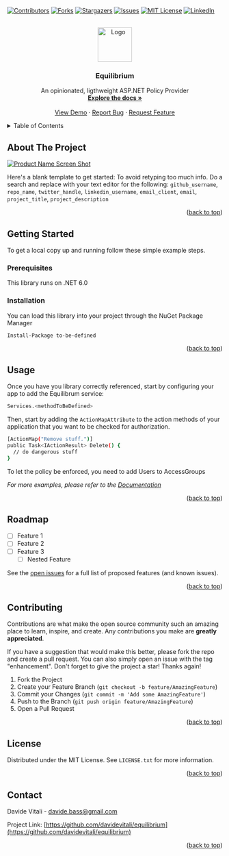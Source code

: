 <!-- Improved compatibility of back to top link: See: https://github.com/othneildrew/Best-README-Template/pull/73 -->

<a name="readme-top"></a>

<!--
*** Thanks for checking out the Best-README-Template. If you have a suggestion
*** that would make this better, please fork the repo and create a pull request
*** or simply open an issue with the tag "enhancement".
*** Don't forget to give the project a star!
*** Thanks again! Now go create something AMAZING! :D
-->

<!-- PROJECT SHIELDS -->
<!--
*** I'm using markdown "reference style" links for readability.
*** Reference links are enclosed in brackets [ ] instead of parentheses ( ).
*** See the bottom of this document for the declaration of the reference variables
*** for contributors-url, forks-url, etc. This is an optional, concise syntax you may use.
*** https://www.markdownguide.org/basic-syntax/#reference-style-links
-->

[![Contributors][contributors-shield]][contributors-url]
[![Forks][forks-shield]][forks-url]
[![Stargazers][stars-shield]][stars-url]
[![Issues][issues-shield]][issues-url]
[![MIT License][license-shield]][license-url]
[![LinkedIn][linkedin-shield]][linkedin-url]

<!-- PROJECT LOGO -->
<br />
<div align="center">
  <a href="https://github.com/davidevitali/equilibrium">
    <img src="images/logo.png" alt="Logo" width="80" height="80">
  </a>

<h3 align="center">Equilibrium</h3>

  <p align="center">
    An opinionated, ligthweight ASP.NET Policy Provider
    <br />
    <a href="https://github.com/davidevitali/equilibrium"><strong>Explore the docs »</strong></a>
    <br />
    <br />
    <a href="https://github.com/davidevitali/equilibrium">View Demo</a>
    ·
    <a href="https://github.com/davidevitali/equilibrium/issues">Report Bug</a>
    ·
    <a href="https://github.com/davidevitali/equilibrium/issues">Request Feature</a>
  </p>
</div>

<!-- TABLE OF CONTENTS -->
<details>
  <summary>Table of Contents</summary>
  <ol>
    <li>
      <a href="#about-the-project">About The Project</a>
    </li>
    <li>
      <a href="#getting-started">Getting Started</a>
      <ul>
        <li><a href="#prerequisites">Prerequisites</a></li>
        <li><a href="#installation">Installation</a></li>
      </ul>
    </li>
    <li><a href="#usage">Usage</a></li>
    <li><a href="#roadmap">Roadmap</a></li>
    <li><a href="#contributing">Contributing</a></li>
    <li><a href="#license">License</a></li>
    <li><a href="#contact">Contact</a></li>
    <li><a href="#acknowledgments">Acknowledgments</a></li>
  </ol>
</details>

<!-- ABOUT THE PROJECT -->

## About The Project

[![Product Name Screen Shot][product-screenshot]](https://example.com)

Here's a blank template to get started: To avoid retyping too much info. Do a search and replace with your text editor for the following: `github_username`, `repo_name`, `twitter_handle`, `linkedin_username`, `email_client`, `email`, `project_title`, `project_description`

<p align="right">(<a href="#readme-top">back to top</a>)</p>

<!-- GETTING STARTED -->

## Getting Started

To get a local copy up and running follow these simple example steps.

### Prerequisites

This library runs on .NET 6.0

### Installation

You can load this library into your project through the NuGet Package Manager

```sh
Install-Package to-be-defined
```

<p align="right">(<a href="#readme-top">back to top</a>)</p>

<!-- USAGE EXAMPLES -->

## Usage

Once you have you library correctly referenced, start by configuring your app to add the Equilibrum service:

```sh
Services.<methodToBeDefined>
```

Then, start by adding the `ActionMapAttribute` to the action methods of your application that you want to be checked for authorization.

```sh
[ActionMap("Remove stuff.")]
public Task<IActionResult> Delete() {
  // do dangerous stuff
}
```

To let the policy be enforced, you need to add Users to AccessGroups

_For more examples, please refer to the [Documentation](documentationlink)_

<p align="right">(<a href="#readme-top">back to top</a>)</p>

<!-- ROADMAP -->

## Roadmap

- [ ] Feature 1
- [ ] Feature 2
- [ ] Feature 3
  - [ ] Nested Feature

See the [open issues](https://github.com/davidevitali/equilibrium/issues) for a full list of proposed features (and known issues).

<p align="right">(<a href="#readme-top">back to top</a>)</p>

<!-- CONTRIBUTING -->

## Contributing

Contributions are what make the open source community such an amazing place to learn, inspire, and create. Any contributions you make are **greatly appreciated**.

If you have a suggestion that would make this better, please fork the repo and create a pull request. You can also simply open an issue with the tag "enhancement".
Don't forget to give the project a star! Thanks again!

1. Fork the Project
2. Create your Feature Branch (`git checkout -b feature/AmazingFeature`)
3. Commit your Changes (`git commit -m 'Add some AmazingFeature'`)
4. Push to the Branch (`git push origin feature/AmazingFeature`)
5. Open a Pull Request

<p align="right">(<a href="#readme-top">back to top</a>)</p>

<!-- LICENSE -->

## License

Distributed under the MIT License. See `LICENSE.txt` for more information.

<p align="right">(<a href="#readme-top">back to top</a>)</p>

<!-- CONTACT -->

## Contact

Davide Vitali - [davide.bass@gmail.com](mailto:davide.bass@gmail.com)

Project Link: [https://github.com/davidevitali/equilibrium](https://github.com/davidevitali/equilibrium)

<p align="right">(<a href="#readme-top">back to top</a>)</p>

<!-- ACKNOWLEDGMENTS -->
<!-- ## Acknowledgments

* []()
* []()
* []()

<p align="right">(<a href="#readme-top">back to top</a>)</p> -->

<!-- MARKDOWN LINKS & IMAGES -->
<!-- https://www.markdownguide.org/basic-syntax/#reference-style-links -->

[contributors-shield]: https://img.shields.io/github/contributors/davidevitali/equilibrium.svg?style=for-the-badge
[contributors-url]: https://github.com/davidevitali/equilibrium/graphs/contributors
[forks-shield]: https://img.shields.io/github/forks/davidevitali/equilibrium.svg?style=for-the-badge
[forks-url]: https://github.com/davidevitali/equilibrium/network/members
[stars-shield]: https://img.shields.io/github/stars/davidevitali/equilibrium.svg?style=for-the-badge
[stars-url]: https://github.com/davidevitali/equilibrium/stargazers
[issues-shield]: https://img.shields.io/github/issues/davidevitali/equilibrium.svg?style=for-the-badge
[issues-url]: https://github.com/davidevitali/equilibrium/issues
[license-shield]: https://img.shields.io/github/license/davidevitali/equilibrium.svg?style=for-the-badge
[license-url]: https://github.com/davidevitali/equilibrium/blob/master/LICENSE.txt
[linkedin-shield]: https://img.shields.io/badge/-LinkedIn-black.svg?style=for-the-badge&logo=linkedin&colorB=555
[linkedin-url]: https://linkedin.com/in/davidevitali-dev
[product-screenshot]: images/screenshot.png
[next.js]: https://img.shields.io/badge/next.js-000000?style=for-the-badge&logo=nextdotjs&logoColor=white
[next-url]: https://nextjs.org/
[react.js]: https://img.shields.io/badge/React-20232A?style=for-the-badge&logo=react&logoColor=61DAFB
[react-url]: https://reactjs.org/
[vue.js]: https://img.shields.io/badge/Vue.js-35495E?style=for-the-badge&logo=vuedotjs&logoColor=4FC08D
[vue-url]: https://vuejs.org/
[angular.io]: https://img.shields.io/badge/Angular-DD0031?style=for-the-badge&logo=angular&logoColor=white
[angular-url]: https://angular.io/
[svelte.dev]: https://img.shields.io/badge/Svelte-4A4A55?style=for-the-badge&logo=svelte&logoColor=FF3E00
[svelte-url]: https://svelte.dev/
[laravel.com]: https://img.shields.io/badge/Laravel-FF2D20?style=for-the-badge&logo=laravel&logoColor=white
[laravel-url]: https://laravel.com
[bootstrap.com]: https://img.shields.io/badge/Bootstrap-563D7C?style=for-the-badge&logo=bootstrap&logoColor=white
[bootstrap-url]: https://getbootstrap.com
[jquery.com]: https://img.shields.io/badge/jQuery-0769AD?style=for-the-badge&logo=jquery&logoColor=white
[jquery-url]: https://jquery.com
[dotnet-url]: https://dotnet.microsoft.com
[dotnet.svg]: https://upload.wikimedia.org/wikipedia/commons/e/ee/.NET_Core_Logo.svg
